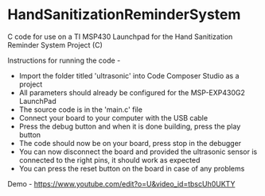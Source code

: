 # HandSanitizationReminderSystem

C code for use on a TI MSP430 Launchpad for the Hand Sanitization Reminder System Project (C)

Instructions for running the code - 

- Import the folder titled 'ultrasonic' into Code Composer Studio as a project
- All parameters should already be configured for the MSP-EXP430G2 LaunchPad
- The source code is in the 'main.c' file
- Connect your board to your computer with the USB cable
- Press the debug button and when it is done building, press the play button
- The code should now be on your board, press stop in the debugger
- You can now disconnect the board and provided the ultrasonic sensor is connected to the right pins, it should work as expected
- You can press the reset button on the board in case of any problems

Demo - https://www.youtube.com/edit?o=U&video_id=tbscUh0UKTY
